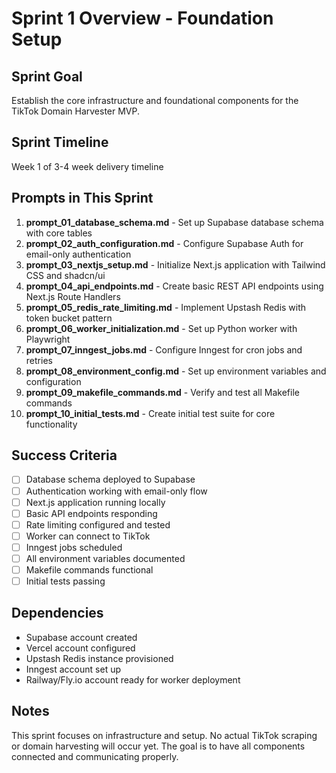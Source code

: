 # Sprint 1 Overview - Foundation Setup

## Sprint Goal

Establish the core infrastructure and foundational components for the TikTok Domain Harvester MVP.

## Sprint Timeline

Week 1 of 3-4 week delivery timeline

## Prompts in This Sprint

1. **prompt_01_database_schema.md** - Set up Supabase database schema with core tables
2. **prompt_02_auth_configuration.md** - Configure Supabase Auth for email-only authentication
3. **prompt_03_nextjs_setup.md** - Initialize Next.js application with Tailwind CSS and shadcn/ui
4. **prompt_04_api_endpoints.md** - Create basic REST API endpoints using Next.js Route Handlers
5. **prompt_05_redis_rate_limiting.md** - Implement Upstash Redis with token bucket pattern
6. **prompt_06_worker_initialization.md** - Set up Python worker with Playwright
7. **prompt_07_inngest_jobs.md** - Configure Inngest for cron jobs and retries
8. **prompt_08_environment_config.md** - Set up environment variables and configuration
9. **prompt_09_makefile_commands.md** - Verify and test all Makefile commands
10. **prompt_10_initial_tests.md** - Create initial test suite for core functionality

## Success Criteria

- [ ] Database schema deployed to Supabase
- [ ] Authentication working with email-only flow
- [ ] Next.js application running locally
- [ ] Basic API endpoints responding
- [ ] Rate limiting configured and tested
- [ ] Worker can connect to TikTok
- [ ] Inngest jobs scheduled
- [ ] All environment variables documented
- [ ] Makefile commands functional
- [ ] Initial tests passing

## Dependencies

- Supabase account created
- Vercel account configured
- Upstash Redis instance provisioned
- Inngest account set up
- Railway/Fly.io account ready for worker deployment

## Notes

This sprint focuses on infrastructure and setup. No actual TikTok scraping or domain harvesting will occur yet. The goal is to have all components connected and communicating properly.
